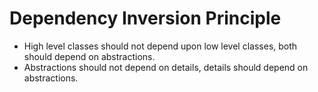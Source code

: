 # Dependency Inversion Principle

- High level classes should not depend upon low level classes, both should depend on abstractions. 
- Abstractions should not depend on details, details should depend on abstractions. 
